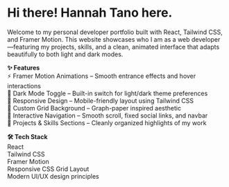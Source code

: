 # Hi there! Hannah Tano here.

Welcome to my personal developer portfolio built with React, Tailwind CSS, and Framer Motion. This website showcases who I am as a web developer—featuring my projects, skills, and a clean, animated interface that adapts beautifully to both light and dark modes.

**✨ Features**  
⚡ Framer Motion Animations – Smooth entrance effects and hover interactions  
🌙 Dark Mode Toggle – Built-in switch for light/dark theme preferences  
🎯 Responsive Design – Mobile-friendly layout using Tailwind CSS  
🎨 Custom Grid Background – Graph-paper inspired aesthetic  
🔗 Interactive Navigation – Smooth scroll, fixed social links, and navbar  
💼 Projects & Skills Sections – Cleanly organized highlights of my work  

**🛠️ Tech Stack**  
React  
Tailwind CSS  
Framer Motion   
Responsive CSS Grid Layout  
Modern UI/UX design principles  
